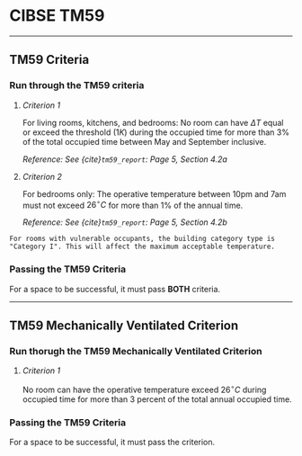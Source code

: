 # CIBSE TM59

---

## TM59 Criteria

### Run through the TM59 criteria
1. *Criterion 1* 
   
    For living rooms, kitchens, and bedrooms: No room can have $\Delta T$ equal or exceed the threshold $(1K)$ during the occupied time for more than 3% of the total occupied time between May and September inclusive.
    
    *Reference: See {cite}`tm59_report`: Page 5, Section 4.2a*

2. *Criterion 2*
   
    For bedrooms only: The operative temperature between 10pm and 7am must not exceed $26^\circ C$ for more than 1% of the annual time.
    
    *Reference: See {cite}`tm59_report`: Page 5, Section 4.2b*

```{note}
For rooms with vulnerable occupants, the building category type is "Category I". This will affect the maximum acceptable temperature.
```

### Passing the TM59 Criteria

For a space to be successful, it must pass __BOTH__ criteria.

---

## TM59 Mechanically Ventilated Criterion

### Run thorugh the TM59 Mechanically Ventilated Criterion
1. *Criterion 1* 
   
    No room can have the operative temperature exceed $26^\circ C$ during occupied time for more than 3 percent of the total annual occupied time.
    
### Passing the TM59 Criteria

For a space to be successful, it must pass the criterion.



